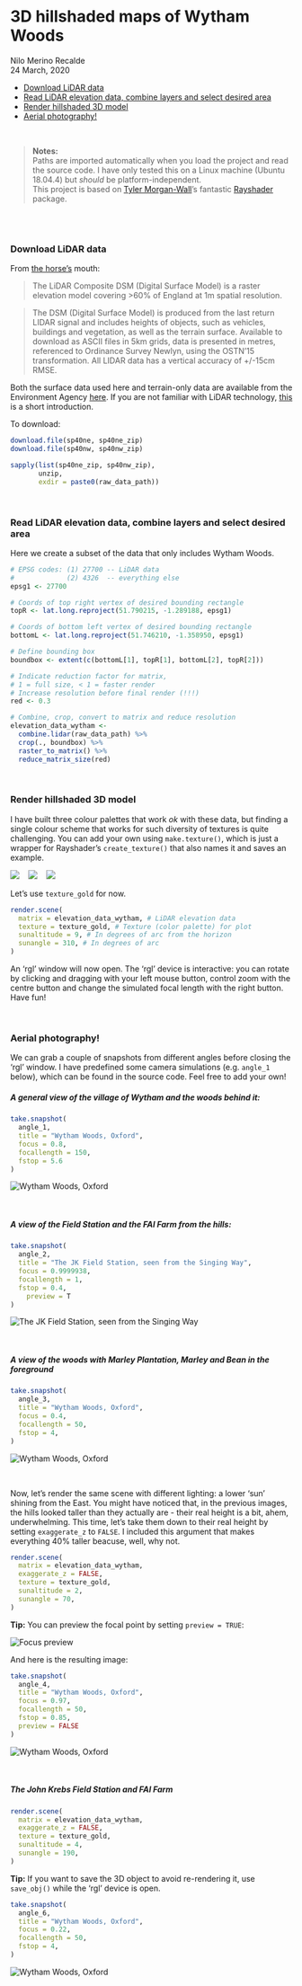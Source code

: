 3D hillshaded maps of Wytham Woods
================
Nilo Merino Recalde<br>
24 March, 2020

  - [Download LiDAR data](#download-lidar-data)
  - [Read LiDAR elevation data, combine layers and select desired
    area](#read-lidar-elevation-data-combine-layers-and-select-desired-area)
  - [Render hillshaded 3D model](#render-hillshaded-3d-model)
  - [Aerial photography\!](#aerial-photography)

<br>

> **Notes:** <br> Paths are imported automatically when you load the
> project and read the source code. I have only tested this on a Linux
> machine (Ubuntu 18.04.4) but *should* be platform-independent. <br>
> This project is based on [Tyler
> Morgan-Wall](https://www.tylermw.com/)’s fantastic
> [Rayshader](https://www.rayshader.com/) package.

<br> <br>

### Download LiDAR data

From [the
horse’s](https://data.gov.uk/dataset/80c522cc-e0bf-4466-8409-57a04c456197/lidar-composite-dsm-2017-1m)
mouth:

> The LiDAR Composite DSM (Digital Surface Model) is a raster elevation
> model covering \>60% of England at 1m spatial resolution.

> The DSM (Digital Surface Model) is produced from the last return LIDAR
> signal and includes heights of objects, such as vehicles, buildings
> and vegetation, as well as the terrain surface. Available to download
> as ASCII files in 5km grids, data is presented in metres, referenced
> to Ordinance Survey Newlyn, using the OSTN’15 transformation. All
> LIDAR data has a vertical accuracy of +/-15cm RMSE.

Both the surface data used here and terrain-only data are available from
the Environment Agency
[here](https://environment.data.gov.uk/DefraDataDownload/?Mode=survey).
If you are not familiar with LiDAR technology,
[this](https://oceanservice.noaa.gov/facts/lidar.html) is a short
introduction.

To download:

``` r
download.file(sp40ne, sp40ne_zip)
download.file(sp40nw, sp40nw_zip)

sapply(list(sp40ne_zip, sp40nw_zip),
       unzip,
       exdir = paste0(raw_data_path))
```

<br>

### Read LiDAR elevation data, combine layers and select desired area

Here we create a subset of the data that only includes Wytham Woods.

``` r
# EPSG codes: (1) 27700 -- LiDAR data
#             (2) 4326  -- everything else
epsg1 <- 27700

# Coords of top right vertex of desired bounding rectangle
topR <- lat.long.reproject(51.790215, -1.289188, epsg1)

# Coords of bottom left vertex of desired bounding rectangle
bottomL <- lat.long.reproject(51.746210, -1.358950, epsg1)

# Define bounding box
boundbox <- extent(c(bottomL[1], topR[1], bottomL[2], topR[2]))

# Indicate reduction factor for matrix, 
# 1 = full size, < 1 = faster render
# Increase resolution before final render (!!!)
red <- 0.3

# Combine, crop, convert to matrix and reduce resolution
elevation_data_wytham <- 
  combine.lidar(raw_data_path) %>% 
  crop(., boundbox) %>%
  raster_to_matrix() %>%
  reduce_matrix_size(red) 
```

<br>

### Render hillshaded 3D model

I have built three colour palettes that work *ok* with these data, but
finding a single colour scheme that works for such diversity of textures
is quite challenging. You can add your own using `make.texture()`, which
is just a wrapper for Rayshader’s `create_texture()` that also names it
and saves an example.

![](../reports/figures/texture_green.jpeg)   
![](../reports/figures/texture_tan.jpeg)   
![](../reports/figures/texture_gold.jpeg)

Let’s use `texture_gold` for now.

``` r
render.scene(
  matrix = elevation_data_wytham, # LiDAR elevation data
  texture = texture_gold, # Texture (color palette) for plot
  sunaltitude = 9, # In degrees of arc from the horizon
  sunangle = 310, # In degrees of arc
) 
```

An ‘rgl’ window will now open. The ‘rgl’ device is interactive: you can
rotate by clicking and dragging with your left mouse button, control
zoom with the centre button and change the simulated focal length with
the right button. Have fun\!

<br>

### Aerial photography\!

We can grab a couple of snapshots from different angles before closing
the ‘rgl’ window. I have predefined some camera simulations
(e.g. `angle_1` below), which can be found in the source code. Feel
free to add your own\!

##### A general view of the village of Wytham and the woods behind it:

``` r
take.snapshot(
  angle_1,
  title = "Wytham Woods, Oxford",
  focus = 0.8,
  focallength = 150,
  fstop = 5.6
)
```

![Wytham Woods, Oxford](../reports/figures/angle_1.jpeg)

<br>

##### A view of the Field Station and the FAI Farm from the hills:

``` r
take.snapshot(
  angle_2,
  title = "The JK Field Station, seen from the Singing Way",
  focus = 0.9999938,
  focallength = 1,
  fstop = 0.4,
    preview = T
)
```

![The JK Field Station, seen from the Singing
Way](../reports/figures/angle_2.jpeg)

<br>

##### A view of the woods with Marley Plantation, Marley and Bean in the foreground

``` r
take.snapshot(
  angle_3,
  title = "Wytham Woods, Oxford",
  focus = 0.4,
  focallength = 50,
  fstop = 4,
)
```

![Wytham Woods, Oxford](../reports/figures/angle_3.jpeg)

<br>

Now, let’s render the same scene with different lighting: a lower ‘sun’
shining from the East. You might have noticed that, in the previous
images, the hills looked taller than they actually are - their real
height is a bit, ahem, underwhelming. This time, let’s take them down to
their real height by setting `exaggerate_z` to `FALSE`. I included this
argument that makes everything 40% taller beacuse, well, why not.

``` r
render.scene(
  matrix = elevation_data_wytham,
  exaggerate_z = FALSE,
  texture = texture_gold,
  sunaltitude = 2,
  sunangle = 70,
) 
```

**Tip:** You can preview the focal point by setting `preview = TRUE`:

![Focus preview](../reports/figures/focus_example.jpeg)

And here is the resulting image:

``` r
take.snapshot(
  angle_4,
  title = "Wytham Woods, Oxford",
  focus = 0.97,
  focallength = 50,
  fstop = 0.85,
  preview = FALSE
)
```

![Wytham Woods, Oxford](../reports/figures/angle_4.jpeg)

<br>

##### The John Krebs Field Station and FAI Farm

``` r
render.scene(
  matrix = elevation_data_wytham,
  exaggerate_z = FALSE,
  texture = texture_gold,
  sunaltitude = 4,
  sunangle = 190,
) 
```

**Tip:** If you want to save the 3D object to avoid re-rendering it, use
`save_obj()` while the ‘rgl’ device is open.

``` r
take.snapshot(
  angle_6,
  title = "Wytham Woods, Oxford",
  focus = 0.22,
  focallength = 50,
  fstop = 4,
)
```

![Wytham Woods, Oxford](../reports/figures/angle_6.jpeg)

<br>
